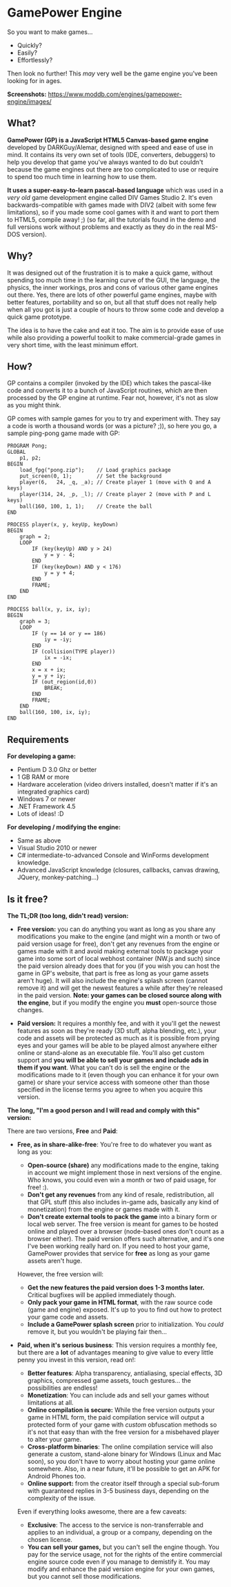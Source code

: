 # GamePower Engine

So you want to make games...

 * Quickly?
 * Easily?
 * Effortlessly?

Then look no further! This *may* very well be the game engine you've been looking for in ages.

**Screenshots:** https://www.moddb.com/engines/gamepower-engine/images/

## What?

**GamePower (GP) is a JavaScript HTML5 Canvas-based game engine** developed by DARKGuy/Alemar, designed with speed and ease of use in mind. It contains its very own set of tools (IDE, converters, debuggers) to help you develop that game you've always wanted to do but couldn't because the game engines out there are too complicated to use or require to spend too much time in learning how to use them.

**It uses a super-easy-to-learn pascal-based language** which was used in a *very old* game development engine called DIV Games Studio 2. It's even backwards-compatible with games made with DIV2 (albeit with some few limitations), so if you made some cool games with it and want to port them to HTML5, compile away! ;) (so far, all the tutorials found in the demo and full versions work without problems and exactly as they do in the real MS-DOS version).

## Why?

It was designed out of the frustration it is to make a quick game, without spending too much time in the learning curve of the GUI, the language, the physics, the inner workings, pros and cons of various other game engines out there. Yes, there are lots of other powerful game engines, maybe with better features, portability and so on, but all that stuff does not really help when all you got is just a couple of hours to throw some code and develop a quick game prototype.

The idea is to have the cake and eat it too. The aim is to provide ease of use while also providing a powerful toolkit to make commercial-grade games in very short time, with the least minimum effort.

## How?

GP contains a compiler (invoked by the IDE) which takes the pascal-like code and converts it to a bunch of JavaScript routines, which are then processed by the GP engine at runtime. Fear not, however, it's not as slow as you might think.

GP comes with sample games for you to try and experiment with. They say a code is worth a thousand words (or was a picture? ;)), so here you go, a sample ping-pong game made with GP:

```Delphi
PROGRAM Pong;
GLOBAL
    p1, p2;
BEGIN
    load_fpg("pong.zip");    // Load graphics package
    put_screen(0, 1);        // Set the background
    player(6,   24, _q, _a); // Create player 1 (move with Q and A keys)
    player(314, 24, _p, _l); // Create player 2 (move with P and L keys)
    ball(160, 100, 1, 1);    // Create the ball
END

PROCESS player(x, y, keyUp, keyDown)
BEGIN
    graph = 2;
    LOOP
        IF (key(keyUp) AND y > 24)
            y = y - 4;
        END
        IF (key(keyDown) AND y < 176)
            y = y + 4;
        END
        FRAME;
    END
END

PROCESS ball(x, y, ix, iy);
BEGIN
    graph = 3;
    LOOP
        IF (y == 14 or y == 186)
            iy = -iy;
        END
        IF (collision(TYPE player))
            ix = -ix;
        END
        x = x + ix;
        y = y + iy;
        IF (out_region(id,0))
        	BREAK;
        END
        FRAME;
    END
    ball(160, 100, ix, iy);
END
```

## Requirements

**For developing a game:**
  * Pentium D 3.0 Ghz or better
  * 1 GB RAM or more
  * Hardware acceleration (video drivers installed, doesn't matter if it's an integrated graphics card)
  * Windows 7 or newer
  * .NET Framework 4.5
  * Lots of ideas! :D

**For developing / modifying the engine:**
  * Same as above
  * Visual Studio 2010 or newer
  * C# intermediate-to-advanced Console and WinForms development knowledge.
  * Advanced JavaScript knowledge (closures, callbacks, canvas drawing, JQuery, monkey-patching...)

## Is it free?

**The TL;DR (too long, didn't read) version:**

  * **Free version:** you can do anything you want as long as you share any modifications you make to the engine (and might win a month or two of paid version usage for free), don't get any revenues from the engine or games made with it and avoid making external tools to package your game into some sort of local webhost container (NW.js and such) since the paid version already does that for you (if you wish you can host the game in GP's website, that part is free as long as your game assets aren't huge). It will also include the engine's splash screen (cannot remove it) and will get the newest features a while after they're released in the paid version. **Note: your games can be closed source along with the engine**, but if you modify the engine you **must** open-source those changes.


  * **Paid version:** It requires a monthly fee, and with it you'll get the newest features as soon as they're ready (3D stuff, alpha blending, etc.), your code and assets will be protected as much as it is possible from prying eyes and your games will be able to be played almost anywhere either online or stand-alone as an executable file. You'll also get custom support and **you will be able to sell your games and include ads in them if you want**. What you can't do is sell the engine or the modifications made to it (even though you can enhance it for your own game) or share your service access with someone other than those specified in the license terms you agree to when you acquire this version.

**The long, "I'm a good person and I will read and comply with this" version:**

There are two versions, **Free** and **Paid**:

 * **Free, as in share-alike-free**: You're free to do whatever you want as long as you:
   * **Open-source (share)** any modifications made to the engine, taking in account we might implement those in next versions of the engine. Who knows, you could even win a month or two of paid usage, for free! :).
   * **Don't get any revenues** from any kind of resale, redistribution, all that GPL stuff (this also includes in-game ads, basically any kind of monetization) from the engine or games made with it.
   * **Don't create external tools to pack the game** into a binary form or local web server. The free version is meant for games to be hosted online and played over a browser (node-based ones don't count as a browser either). The paid version offers such alternative, and it's one I've been working really hard on. If you need to host your game, GamePower provides that service for **free** as long as your game assets aren't huge.
  
   However, the free version will:
   
   * **Get the new features the paid version does 1-3 months later.** Critical bugfixes will be applied immediately though.
   * **Only pack your game in HTML format**, with the raw source code (game and engine) exposed. It's up to you to find out how to protect your game code and assets.
   * **Include a GamePower splash screen** prior to initialization. You *could* remove it, but you wouldn't be playing fair then...
   
 * **Paid, when it's serious business**: This version requires a monthly fee, but there are a **lot** of advantages meaning to give value to every little penny you invest in this version, read on!:
   * **Better features**: Alpha transparency, antialiasing, special effects, 3D graphics, compressed game assets, touch gestures... the possibilities are endless!
   * **Monetization**: You can include ads and sell your games without limitations at all.
   * **Online compilation is secure:** While the free version outputs your game in HTML form, the paid compilation service will output a protected form of your game with *custom* obfuscation methods so it's not that easy than with the free version for a misbehaved player to alter your game.
   * **Cross-platform binaries**: The online compilation service will also generate a custom, stand-alone binary for Windows (Linux and Mac soon), so you don't have to worry about hosting your game online somewhere. Also, in a near future, it'll be possible to get an APK for Android Phones too.
   * **Online support:** from the creator itself through a special sub-forum with guaranteed replies in 3-5 business days, depending on the complexity of the issue. 

    Even if everything looks awesome, there are a few caveats:
  
    * **Exclusive**: The access to the service is non-transferrable and applies to an individual, a group or a company, depending on the chosen license.
    * **You can sell your games,** but you can't sell the engine though. You pay for the service usage, not for the rights of the entire commercial engine source code even if you manage to demistify it. You may modify and enhance the paid version engine for your own games, but you cannot sell those modifications.
